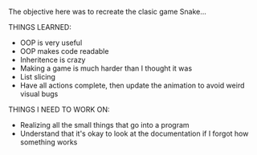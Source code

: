The objective here was to recreate the clasic game Snake...

THINGS LEARNED:
- OOP is very useful
- OOP makes code readable
- Inheritence is crazy
- Making a game is much harder than I thought it was
- List slicing
- Have all actions complete, then update the animation to avoid weird visual bugs

THINGS I NEED TO WORK ON:
- Realizing all the small things that go into a program
- Understand that it's okay to look at the documentation if I forgot how something works
